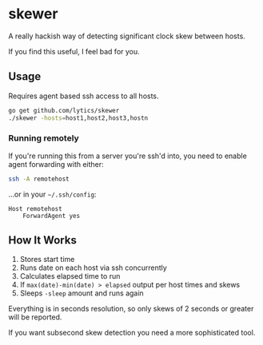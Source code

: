 # skewer

A really hackish way of detecting significant clock skew between hosts.

If you find this useful, I feel bad for you.

## Usage

Requires agent based ssh access to all hosts.

```sh
go get github.com/lytics/skewer
./skewer -hosts=host1,host2,host3,hostn
```

### Running remotely

If you're running this from a server you're ssh'd into, you need to enable
agent forwarding with either:

```sh
ssh -A remotehost
```

...or in your `~/.ssh/config`:

```
Host remotehost
    ForwardAgent yes
```

## How It Works

1. Stores start time
1. Runs date on each host via ssh concurrently
1. Calculates elapsed time to run
1. If `max(date)-min(date) > elapsed` output per host times and skews
1. Sleeps `-sleep` amount and runs again

Everything is in seconds resolution, so only skews of 2 seconds or greater will
be reported.

If you want subsecond skew detection you need a more sophisticated tool.
